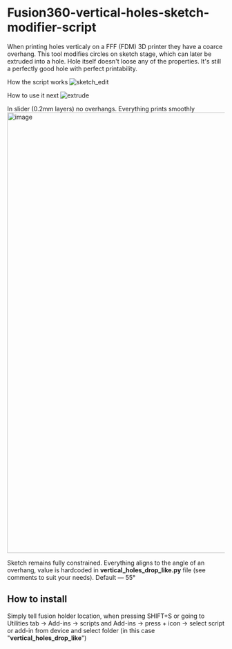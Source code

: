 # Fusion360-vertical-holes-sketch-modifier-script
When printing holes verticaly on a FFF (FDM) 3D printer they have a coarce overhang. This tool modifies circles on sketch stage, which can later be extruded into a hole.
Hole itself doesn't loose any of the properties. It's still a perfectly good hole with perfect printability.

How the script works
![sketch_edit](https://github.com/user-attachments/assets/3371857c-a0fb-43b5-8bbe-24805dbc0c33)

How to use it next
![extrude](https://github.com/user-attachments/assets/cef6f1ac-586a-43d3-ab41-d365ea6392a4)

In slider (0.2mm layers) no overhangs. Everything prints smoothly
<img width="1159" height="1020" alt="image" src="https://github.com/user-attachments/assets/d99565b9-b559-45eb-8f28-00d88dba14ff" />

Sketch remains fully constrained. Everything aligns to the angle of an overhang, value is hardcoded in **vertical_holes_drop_like.py** file (see comments to suit your needs). Default — 55°

## How to install
Simply tell fusion holder location, when pressing SHIFT+S or going to Utilities tab -> Add-ins -> scripts and Add-ins -> press + icon -> select script or add-in from device and select folder (in this case "**vertical_holes_drop_like**")
